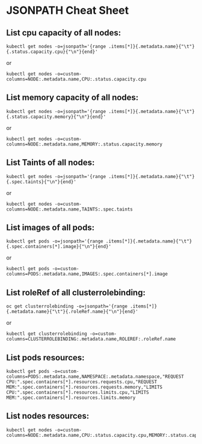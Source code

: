 # JSONPATH Cheat Sheet

## List cpu capacity of all nodes:

```console
kubectl get nodes -o=jsonpath='{range .items[*]}{.metadata.name}{"\t"}{.status.capacity.cpu}{"\n"}{end}'
```

or

```console
kubectl get nodes -o=custom-columns=NODE:.metadata.name,CPU:.status.capacity.cpu
```

## List memory capacity of all nodes:

```console
kubectl get nodes -o=jsonpath='{range .items[*]}{.metadata.name}{"\t"}{.status.capacity.memory}{"\n"}{end}'
```

or

```console
kubectl get nodes -o=custom-columns=NODE:.metadata.name,MEMORY:.status.capacity.memory
```


## List Taints of all nodes:

```console
kubectl get nodes -o=jsonpath='{range .items[*]}{.metadata.name}{"\t"}{.spec.taints}{"\n"}{end}'
```

or

```console
kubectl get nodes -o=custom-columns=NODE:.metadata.name,TAINTS:.spec.taints
```

## List images of all pods:

```console
kubectl get pods -o=jsonpath='{range .items[*]}{.metadata.name}{"\t"}{.spec.containers[*].image}{"\n"}{end}'
```

or

```console
kubectl get pods -o=custom-columns=PODS:.metadata.name,IMAGES:.spec.containers[*].image
```

## List roleRef of all clusterrolebinding:

```console
oc get clusterrolebinding -o=jsonpath='{range .items[*]}{.metadata.name}{"\t"}{.roleRef.name}{"\n"}{end}'
```

or

```console
kubectl get clusterrolebinding -o=custom-columns=CLUSTERROLEBINDING:.metadata.name,ROLEREF:.roleRef.name
```
## List pods resources:

```console
kubectl get pods -o=custom-columns=PODS:.metadata.name,NAMESPACE:.metadata.namespace,"REQUEST CPU:".spec.containers[*].resources.requests.cpu,"REQUEST MEM:".spec.containers[*].resources.requests.memory,"LIMITS CPU:".spec.containers[*].resources.limits.cpu,"LIMITS MEM:".spec.containers[*].resources.limits.memory
```

## List nodes resources:

```console
kubectl get nodes -o=custom-columns=NODE:.metadata.name,CPU:.status.capacity.cpu,MEMORY:.status.capacity.memory
```
